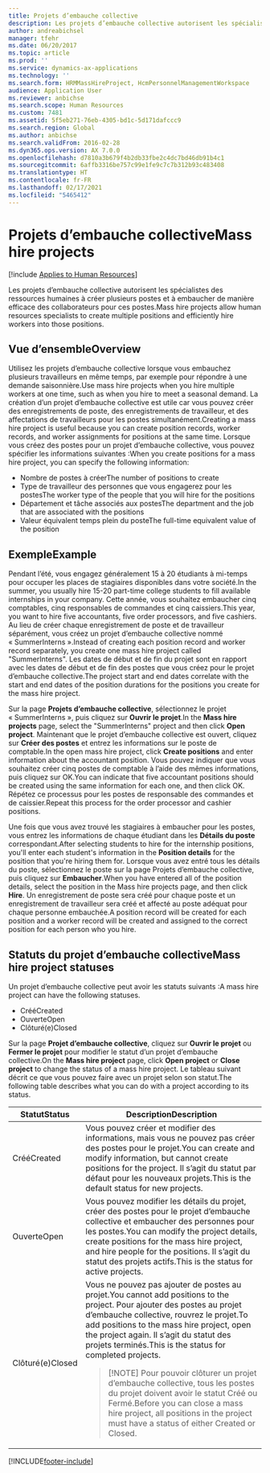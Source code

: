 ```yaml
---
title: Projets d’embauche collective
description: Les projets d’embauche collective autorisent les spécialistes des ressources humaines à créer plusieurs postes et à embaucher de manière efficace des collaborateurs pour ces postes.
author: andreabichsel
manager: tfehr
ms.date: 06/20/2017
ms.topic: article
ms.prod: ''
ms.service: dynamics-ax-applications
ms.technology: ''
ms.search.form: HRMMassHireProject, HcmPersonnelManagementWorkspace
audience: Application User
ms.reviewer: anbichse
ms.search.scope: Human Resources
ms.custom: 7481
ms.assetid: 5f5eb271-76eb-4305-bd1c-5d171dafccc9
ms.search.region: Global
ms.author: anbichse
ms.search.validFrom: 2016-02-28
ms.dyn365.ops.version: AX 7.0.0
ms.openlocfilehash: d7810a3b679f4b2db33fbe2c4dc7bd46db91b4c1
ms.sourcegitcommit: 6affb3316be757c99e1fe9c7c7b312b93c483408
ms.translationtype: HT
ms.contentlocale: fr-FR
ms.lasthandoff: 02/17/2021
ms.locfileid: "5465412"
---
```

# <a name="mass-hire-projects"></a><span data-ttu-id="9ca60-103">Projets d’embauche collective</span><span class="sxs-lookup"><span data-stu-id="9ca60-103">Mass hire projects</span></span>

[!include [Applies to Human Resources](../includes/applies-to-hr.md)]



<span data-ttu-id="9ca60-104">Les projets d’embauche collective autorisent les spécialistes des ressources humaines à créer plusieurs postes et à embaucher de manière efficace des collaborateurs pour ces postes.</span><span class="sxs-lookup"><span data-stu-id="9ca60-104">Mass hire projects allow human resources specialists to create multiple positions and efficiently hire workers into those positions.</span></span>

## <a name="overview"></a><span data-ttu-id="9ca60-105">Vue d’ensemble</span><span class="sxs-lookup"><span data-stu-id="9ca60-105">Overview</span></span>

<span data-ttu-id="9ca60-106">Utilisez les projets d’embauche collective lorsque vous embauchez plusieurs travailleurs en même temps, par exemple pour répondre à une demande saisonnière.</span><span class="sxs-lookup"><span data-stu-id="9ca60-106">Use mass hire projects when you hire multiple workers at one time, such as when you hire to meet a seasonal demand.</span></span> <span data-ttu-id="9ca60-107">La création d’un projet d’embauche collective est utile car vous pouvez créer des enregistrements de poste, des enregistrements de travailleur, et des affectations de travailleurs pour les postes simultanément.</span><span class="sxs-lookup"><span data-stu-id="9ca60-107">Creating a mass hire project is useful because you can create position records, worker records, and worker assignments for positions at the same time.</span></span> <span data-ttu-id="9ca60-108">Lorsque vous créez des postes pour un projet d’embauche collective, vous pouvez spécifier les informations suivantes :</span><span class="sxs-lookup"><span data-stu-id="9ca60-108">When you create positions for a mass hire project, you can specify the following information:</span></span>

- <span data-ttu-id="9ca60-109">Nombre de postes à créer</span><span class="sxs-lookup"><span data-stu-id="9ca60-109">The number of positions to create</span></span>
- <span data-ttu-id="9ca60-110">Type de travailleur des personnes que vous engagerez pour les postes</span><span class="sxs-lookup"><span data-stu-id="9ca60-110">The worker type of the people that you will hire for the positions</span></span>
- <span data-ttu-id="9ca60-111">Département et tâche associés aux postes</span><span class="sxs-lookup"><span data-stu-id="9ca60-111">The department and the job that are associated with the positions</span></span>
- <span data-ttu-id="9ca60-112">Valeur équivalent temps plein du poste</span><span class="sxs-lookup"><span data-stu-id="9ca60-112">The full-time equivalent value of the position</span></span>

## <a name="example"></a><span data-ttu-id="9ca60-113">Exemple</span><span class="sxs-lookup"><span data-stu-id="9ca60-113">Example</span></span>

<span data-ttu-id="9ca60-114">Pendant l’été, vous engagez généralement 15 à 20 étudiants à mi-temps pour occuper les places de stagiaires disponibles dans votre société.</span><span class="sxs-lookup"><span data-stu-id="9ca60-114">In the summer, you usually hire 15-20 part-time college students to fill available internships in your company.</span></span> <span data-ttu-id="9ca60-115">Cette année, vous souhaitez embaucher cinq comptables, cinq responsables de commandes et cinq caissiers.</span><span class="sxs-lookup"><span data-stu-id="9ca60-115">This year, you want to hire five accountants, five order processors, and five cashiers.</span></span> <span data-ttu-id="9ca60-116">Au lieu de créer chaque enregistrement de poste et de travailleur séparément, vous créez un projet d’embauche collective nommé « SummerInterns ».</span><span class="sxs-lookup"><span data-stu-id="9ca60-116">Instead of creating each position record and worker record separately, you create one mass hire project called "SummerInterns".</span></span> <span data-ttu-id="9ca60-117">Les dates de début et de fin du projet sont en rapport avec les dates de début et de fin des postes que vous créez pour le projet d’embauche collective.</span><span class="sxs-lookup"><span data-stu-id="9ca60-117">The project start and end dates correlate with the start and end dates of the position durations for the positions you create for the mass hire project.</span></span>

<span data-ttu-id="9ca60-118">Sur la page **Projets d’embauche collective**, sélectionnez le projet « SummerInterns », puis cliquez sur **Ouvrir le projet**.</span><span class="sxs-lookup"><span data-stu-id="9ca60-118">In the **Mass hire projects** page, select the "SummerInterns" project and then click **Open project**.</span></span> <span data-ttu-id="9ca60-119">Maintenant que le projet d’embauche collective est ouvert, cliquez sur **Créer des postes** et entrez les informations sur le poste de comptable.</span><span class="sxs-lookup"><span data-stu-id="9ca60-119">In the open mass hire project, click **Create positions** and enter information about the accountant position.</span></span> <span data-ttu-id="9ca60-120">Vous pouvez indiquer que vous souhaitez créer cinq postes de comptable à l’aide des mêmes informations, puis cliquez sur OK.</span><span class="sxs-lookup"><span data-stu-id="9ca60-120">You can indicate that five accountant positions should be created using the same information for each one, and then click OK.</span></span> <span data-ttu-id="9ca60-121">Répétez ce processus pour les postes de responsable des commandes et de caissier.</span><span class="sxs-lookup"><span data-stu-id="9ca60-121">Repeat this process for the order processor and cashier positions.</span></span>

<span data-ttu-id="9ca60-122">Une fois que vous avez trouvé les stagiaires à embaucher pour les postes, vous entrez les informations de chaque étudiant dans les **Détails du poste** correspondant.</span><span class="sxs-lookup"><span data-stu-id="9ca60-122">After selecting students to hire for the internship positions, you'll enter each student's information in the **Position details** for the position that you're hiring them for.</span></span> <span data-ttu-id="9ca60-123">Lorsque vous avez entré tous les détails du poste, sélectionnez le poste sur la page Projets d’embauche collective, puis cliquez sur **Embaucher**.</span><span class="sxs-lookup"><span data-stu-id="9ca60-123">When you have entered all of the position details, select the position in the Mass hire projects page, and then click **Hire**.</span></span> <span data-ttu-id="9ca60-124">Un enregistrement de poste sera créé pour chaque poste et un enregistrement de travailleur sera créé et affecté au poste adéquat pour chaque personne embauchée.</span><span class="sxs-lookup"><span data-stu-id="9ca60-124">A position record will be created for each position and a worker record will be created and assigned to the correct position for each person who you hire.</span></span>

## <a name="mass-hire-project-statuses"></a><span data-ttu-id="9ca60-125">Statuts du projet d’embauche collective</span><span class="sxs-lookup"><span data-stu-id="9ca60-125">Mass hire project statuses</span></span>

<span data-ttu-id="9ca60-126">Un projet d’embauche collective peut avoir les statuts suivants :</span><span class="sxs-lookup"><span data-stu-id="9ca60-126">A mass hire project can have the following statuses.</span></span>

- <span data-ttu-id="9ca60-127">Créé</span><span class="sxs-lookup"><span data-stu-id="9ca60-127">Created</span></span>
- <span data-ttu-id="9ca60-128">Ouverte</span><span class="sxs-lookup"><span data-stu-id="9ca60-128">Open</span></span>
- <span data-ttu-id="9ca60-129">Clôturé(e)</span><span class="sxs-lookup"><span data-stu-id="9ca60-129">Closed</span></span>

<span data-ttu-id="9ca60-130">Sur la page **Projet d’embauche collective**, cliquez sur **Ouvrir le projet** ou **Fermer le projet** pour modifier le statut d’un projet d’embauche collective.</span><span class="sxs-lookup"><span data-stu-id="9ca60-130">On the **Mass hire project** page, click **Open project** or **Close project** to change the status of a mass hire project.</span></span> <span data-ttu-id="9ca60-131">Le tableau suivant décrit ce que vous pouvez faire avec un projet selon son statut.</span><span class="sxs-lookup"><span data-stu-id="9ca60-131">The following table describes what you can do with a project according to its status.</span></span>

<table>
<thead>
<tr>
<th><span data-ttu-id="9ca60-132">Statut</span><span class="sxs-lookup"><span data-stu-id="9ca60-132">Status</span></span></th>
<th><span data-ttu-id="9ca60-133">Description</span><span class="sxs-lookup"><span data-stu-id="9ca60-133">Description</span></span></th>
</tr>
</thead>
<tbody>
<tr>
<td><span data-ttu-id="9ca60-134">Créé</span><span class="sxs-lookup"><span data-stu-id="9ca60-134">Created</span></span></td>
<td><span data-ttu-id="9ca60-135">Vous pouvez créer et modifier des informations, mais vous ne pouvez pas créer des postes pour le projet.</span><span class="sxs-lookup"><span data-stu-id="9ca60-135">You can create and modify information, but cannot create positions for the project.</span></span> <span data-ttu-id="9ca60-136">Il s’agit du statut par défaut pour les nouveaux projets.</span><span class="sxs-lookup"><span data-stu-id="9ca60-136">This is the default status for new projects.</span></span></td>
</tr>
<tr>
<td><span data-ttu-id="9ca60-137">Ouverte</span><span class="sxs-lookup"><span data-stu-id="9ca60-137">Open</span></span></td>
<td><span data-ttu-id="9ca60-138">Vous pouvez modifier les détails du projet, créer des postes pour le projet d’embauche collective et embaucher des personnes pour les postes.</span><span class="sxs-lookup"><span data-stu-id="9ca60-138">You can modify the project details, create positions for the mass hire project, and hire people for the positions.</span></span> <span data-ttu-id="9ca60-139">Il s’agit du statut des projets actifs.</span><span class="sxs-lookup"><span data-stu-id="9ca60-139">This is the status for active projects.</span></span></td>
</tr>
<tr>
<td><span data-ttu-id="9ca60-140">Clôturé(e)</span><span class="sxs-lookup"><span data-stu-id="9ca60-140">Closed</span></span></td>
<td><span data-ttu-id="9ca60-141">Vous ne pouvez pas ajouter de postes au projet.</span><span class="sxs-lookup"><span data-stu-id="9ca60-141">You cannot add positions to the project.</span></span> <span data-ttu-id="9ca60-142">Pour ajouter des postes au projet d’embauche collective, rouvrez le projet.</span><span class="sxs-lookup"><span data-stu-id="9ca60-142">To add positions to the mass hire project, open the project again.</span></span> <span data-ttu-id="9ca60-143">Il s’agit du statut des projets terminés.</span><span class="sxs-lookup"><span data-stu-id="9ca60-143">This is the status for completed projects.</span></span>
<blockquote>[!NOTE] <span data-ttu-id="9ca60-144">Pour pouvoir clôturer un projet d’embauche collective, tous les postes du projet doivent avoir le statut Créé ou Fermé.</span><span class="sxs-lookup"><span data-stu-id="9ca60-144">Before you can close a mass hire project, all positions in the project must have a status of either Created or Closed.</span></span></blockquote>
</td>
</tr>
</tbody>
</table>


[!INCLUDE[footer-include](../includes/footer-banner.md)]